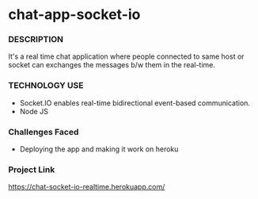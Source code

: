 # chat-app-socket-io

### DESCRIPTION

It's a real time chat application where people connected to same host or socket  can exchanges the messages b/w them in the real-time.

### TECHNOLOGY USE

* Socket.IO enables real-time bidirectional event-based communication.
* Node JS

### Challenges Faced

* Deploying the app and making it work on heroku

### Project Link

 https://chat-socket-io-realtime.herokuapp.com/

